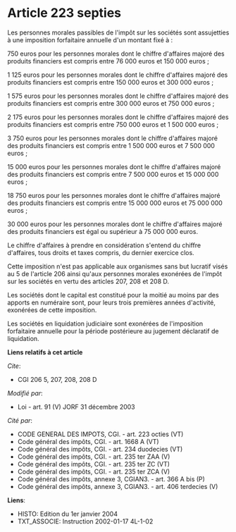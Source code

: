 # Article 223 septies

Les personnes morales passibles de l'impôt sur les sociétés sont assujetties à une imposition forfaitaire annuelle d'un
montant fixé à :

750 euros pour les personnes morales dont le chiffre d'affaires majoré des produits financiers est compris entre 76 000 euros
et 150 000 euros ;

1 125 euros pour les personnes morales dont le chiffre d'affaires majoré des produits financiers est compris entre 150 000
euros et 300 000 euros ;

1 575 euros pour les personnes morales dont le chiffre d'affaires majoré des produits financiers est compris entre 300 000
euros et 750 000 euros ;

2 175 euros pour les personnes morales dont le chiffre d'affaires majoré des produits financiers est compris entre 750 000
euros et 1 500 000 euros ;

3 750 euros pour les personnes morales dont le chiffre d'affaires majoré des produits financiers est compris entre 1 500 000
euros et 7 500 000 euros ;

15 000 euros pour les personnes morales dont le chiffre d'affaires majoré des produits financiers est compris entre 7 500 000
euros et 15 000 000 euros ;

18 750 euros pour les personnes morales dont le chiffre d'affaires majoré des produits financiers est compris entre 15 000
000 euros et 75 000 000 euros ;

30 000 euros pour les personnes morales dont le chiffre d'affaires majoré des produits financiers est égal ou supérieur à 75
000 000 euros.

Le chiffre d'affaires à prendre en considération s'entend du chiffre d'affaires, tous droits et taxes compris, du dernier
exercice clos.

Cette imposition n'est pas applicable aux organismes sans but lucratif visés au 5 de l'article 206 ainsi qu'aux personnes
morales exonérées de l'impôt sur les sociétés en vertu des articles 207, 208 et 208 D.

Les sociétés dont le capital est constitué pour la moitié au moins par des apports en numéraire sont, pour leurs trois
premières années d'activité, exonérées de cette imposition.

Les sociétés en liquidation judiciaire sont exonérées de l'imposition forfaitaire annuelle pour la période postérieure au
jugement déclaratif de liquidation.

**Liens relatifs à cet article**

_Cite_:

  - CGI 206 5, 207, 208, 208 D

_Modifié par_:

  - Loi - art. 91 (V) JORF 31 décembre 2003

_Cité par_:

  - CODE GENERAL DES IMPOTS, CGI. - art. 223 octies (VT)
  - Code général des impôts, CGI. - art. 1668 A (VT)
  - Code général des impôts, CGI. - art. 234 duodecies (VT)
  - Code général des impôts, CGI. - art. 235 ter ZAA (V)
  - Code général des impôts, CGI. - art. 235 ter ZC (VT)
  - Code général des impôts, CGI. - art. 235 ter ZCA (V)
  - Code général des impôts, annexe 3, CGIAN3. - art. 366 A bis (P)
  - Code général des impôts, annexe 3, CGIAN3. - art. 406 terdecies (V)

**Liens**:

  - HISTO: Edition du 1er janvier 2004
  - TXT_ASSOCIE: Instruction 2002-01-17 4L-1-02
